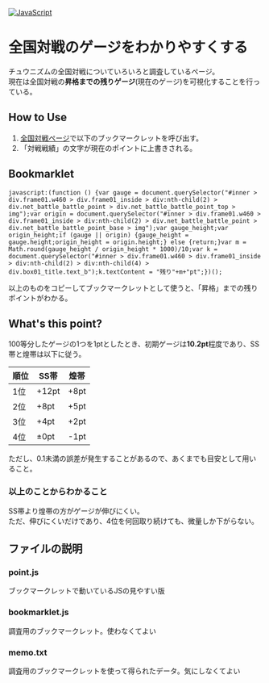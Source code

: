 [![JavaScript](https://custom-icon-badges.herokuapp.com/badge/JavaScript-f1e05a.svg?logo=JavaScript&logoColor=white)]()
# 全国対戦のゲージをわかりやすくする
チュウニズムの全国対戦についていろいろと調査しているページ。  
現在は全国対戦の**昇格までの残りゲージ**(現在のゲージ)を可視化することを行っている。

## How to Use
1. [全国対戦ページ](https://new.chunithm-net.com/chuni-mobile/html/mobile/record/netBattlelog)で以下のブックマークレットを呼び出す。
2. 「対戦戦績」の文字が現在のポイントに上書きされる。

## Bookmarklet
```
javascript:(function () {var gauge = document.querySelector("#inner > div.frame01.w460 > div.frame01_inside > div:nth-child(2) > div.net_battle_battle_point > div.net_battle_battle_point_top > img");var origin = document.querySelector("#inner > div.frame01.w460 > div.frame01_inside > div:nth-child(2) > div.net_battle_battle_point > div.net_battle_battle_point_base > img");var gauge_height;var origin_height;if (gauge || origin) {gauge_height = gauge.height;origin_height = origin.height;} else {return;}var m = Math.round(gauge_height / origin_height * 1000)/10;var k = document.querySelector("#inner > div.frame01.w460 > div.frame01_inside > div:nth-child(2) > div:nth-child(4) > div.box01_title.text_b");k.textContent = "残り"+m+"pt";})();
```

以上のものをコピーしてブックマークレットとして使うと、「昇格」までの残りポイントがわかる。

## What's this point?
100等分したゲージの1つを1ptとしたとき、初期ゲージは**10.2pt**程度であり、SS帯と煌帯は以下に従う。

| 順位 | SS帯  | 煌帯 | 
| ---- | ----- | ---- | 
| 1位  | +12pt | +8pt | 
| 2位  | +8pt  | +5pt | 
| 3位  | +4pt  | +2pt | 
| 4位  | ±0pt  | -1pt | 

ただし、0.1未満の誤差が発生することがあるので、あくまでも目安として用いること。

### 以上のことからわかること 
SS帯より煌帯の方がゲージが伸びにくい。  
ただ、伸びにくいだけであり、4位を何回取り続けても、微量しか下がらない。  


## ファイルの説明
### point.js
ブックマークレットで動いているJSの見やすい版
### bookmarklet.js
調査用のブックマークレット。使わなくてよい
### memo.txt
調査用のブックマークレットを使って得られたデータ。気にしなくてよい
